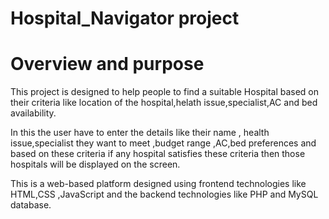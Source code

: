 # Hospital_Navigator project

# Overview and purpose
  This project is designed to help people to find a suitable Hospital based on their criteria like location of the hospital,helath issue,specialist,AC and bed availability.

  In this the user have to enter the details like their name , health issue,specialist they want to meet ,budget range ,AC,bed preferences and based on these criteria if any hospital satisfies these criteria then those hospitals will be displayed on the screen.

  This is a web-based platform designed using frontend technologies like HTML,CSS ,JavaScript and the backend technologies like PHP and MySQL database.
